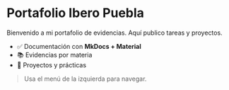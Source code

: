 
# Portafolio Ibero Puebla

Bienvenido a mi portafolio de evidencias. Aquí publico tareas y proyectos.

- ✅ Documentación con **MkDocs + Material**
- 📚 Evidencias por materia
- 🧪 Proyectos y prácticas

> Usa el menú de la izquierda para navegar.
